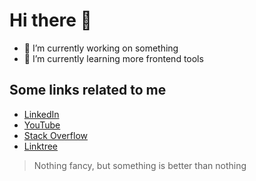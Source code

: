 # Hi there 👋

+ 🔭 I’m currently working on something
+ 🌱 I’m currently learning more frontend tools

## Some links related to me

+ [LinkedIn](https://www.linkedin.com/in/augusticor/)
+ [YouTube](https://www.youtube.com/channel/UC0_5DKWPKfTCu6S8Bs1QihA)
+ [Stack Overflow](https://stackoverflow.com/users/8455517/augusticor?tab=profile)
+ [Linktree](https://linktr.ee/augusticor)

> Nothing fancy, but something is better than nothing

